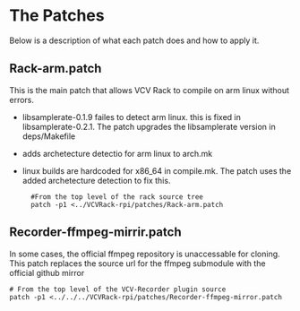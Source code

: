 # The Patches

Below is a description of what each patch does and how to apply it.

## Rack-arm.patch
This is the main patch that allows VCV Rack to compile on arm linux without errors.
- libsamplerate-0.1.9 failes to detect arm linux.  this is fixed in libsamplerate-0.2.1.  The patch upgrades the libsamplerate version in deps/Makefile
- adds archetecture detectio for arm linux to arch.mk
- linux builds are hardcoded for x86_64 in compile.mk.  The patch uses the added archetecture detection to fix this. 

        #From the top level of the rack source tree
        patch -p1 <../VCVRack-rpi/patches/Rack-arm.patch

## Recorder-ffmpeg-mirrir.patch
In some cases, the official ffmpeg repository is unaccessable for cloning. This patch replaces the source url for the ffmpeg submodule with the official github mirror

    # From the top level of the VCV-Recorder plugin source
    patch -p1 <../../../VCVRack-rpi/patches/Recorder-ffmpeg-mirror.patch 